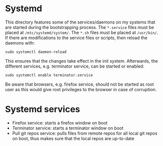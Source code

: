 # Systemd
This directory features some of the services/daemons on my systems that are started during the bootstrapping process. 
The `*.service` files must be placed at `/etc/systemd/system/`. The `*.sh` files must be placed at `/usr/bin/`.  
If there are modifications to the service files or scripts, then reload the daemons with:
```
sudo systemctl daemon-reload
```
This ensures that the changes take effect in the init system. Afterwards, the different services, e.g. terminator service, can be started or enabled:
```
sudo systemctl enable terminator.service
```
Be aware that browsers, e.g. firefox service, should not be started as root user as this would give root privileges to the browser in case of corruption.
# Systemd services
* Firefox service: starts a firefox window on boot  
* Terminator service: starts a terminator window on boot  
* Pull git repos service: pulls files from remote repos for all local git repos on boot, thus makes sure that the local repos are up-to-date 
